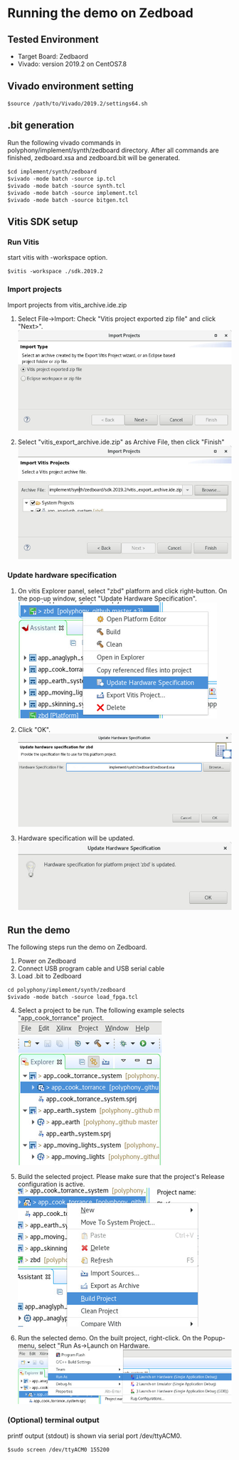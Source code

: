 # Running the demo on Zedboad

## Tested Environment
- Target Board: Zedbaord
- Vivado: version 2019.2 on CentOS7.8

## Vivado environment setting

```
$source /path/to/Vivado/2019.2/settings64.sh
```

## .bit generation
Run the following vivado commands in polyphony/implement/synth/zedboard directory. After all commands are finished, zedboard.xsa and zedboard.bit will be generated.

```
$cd implement/synth/zedboard
$vivado -mode batch -source ip.tcl
$vivado -mode batch -source synth.tcl
$vivado -mode batch -source implement.tcl
$vivado -mode batch -source bitgen.tcl
```

## Vitis SDK setup

### Run Vitis

start vitis with -workspace option.

```
$vitis -workspace ./sdk.2019.2
```

### Import projects
Import projects from vitis_archive.ide.zip

1. Select File->Import: Check "Vitis project exported zip file" and click "Next>".
![Import Projects](doc/images/vt1.jpg)

2. Select "vitis_export_archive.ide.zip" as Archive File, then click "Finish"
![Import Projects](doc/images/vt2.jpg)

### Update hardware specification

1. On vitis Explorer panel, select "zbd" platform and click right-button. On the pop-up window, select "Update Hardware Specification".
![Update Hardware Specification](doc/images/vt3.jpg)

2. Click "OK".
![Update Hardware Specification](doc/images/vt4.jpg)

3. Hardware specification will be updated.
![Update Hardware Specification](doc/images/vt5.jpg)

## Run the demo

The following steps run the demo on Zedboard.
1. Power on Zedboard
2. Connect USB program cable and USB serial cable
3. Load .bit to Zedboard

```
cd polyphony/implement/synth/zedboard
$vivado -mode batch -source load_fpga.tcl
```

4. Select a project to be run. The following example selects "app_cook_torrance" project.
![select a project](doc/images/vt6.jpg)

5. Build the selected project. Please make sure that the project's Release configuration is active.
![select a project](doc/images/vt8.jpg)


6. Run the selected demo. On the built project, right-click. On the Popup-menu, select "Run As->Launch on Hardware.
![select a project](doc/images/vt7.jpg)

### (Optional) terminal output
printf output (stdout) is shown via serial port /dev/ttyACM0.
```
$sudo screen /dev/ttyACM0 155200
```
